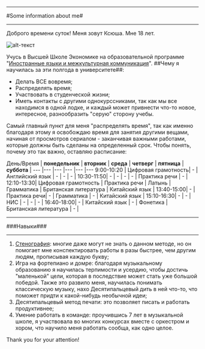 * * *
#Some information about me#
* * *
Доброго времени суток! Меня зовут Ксюша. Мне 18 лет.

![alt-текст](https://pp.userapi.com/c636419/v636419053/635b9/Ay371HDCLhw.jpg "Необязательный титул")

Учусь в Высшей Школе Экономике на образовательной программе "[Иностранные языки и межкультурная коммуникация](https://www.hse.ru/ba/lang/)". ##Чему я научилась за эти полгода в университете##:
- Делать ВСЕ вовремя;
- Распределять время;
- Участвовать в студенческой жизни;
- Иметь контакты с другими однокурссниками, так как мы все находимся в одной лодке, и каждый может привнести что-то новое, интересное, разнообразить "серую" сторону учебы.

Самый главный пункт для меня "распределять время", так как именно благодаря этому я освобождаю время для занятия другими вещами, начиная от просмотров сериалом - заканчивая важными работами, которые должны быть сделаны на определенный срок. 
Чтобы понять, почему это так важно, оставляю расписание:

День/Время | **понедельник** |  **вторник** | **среда** | **четверг** | **пятница** |  **суббота** |
--- |--- |--- |--- |--- |--- 
9:00-10:20 | Цифровая грамотность| - | Английский язык | - | - | - |
10:30-11:50| - | - | - | - | Практика речи | - |
12:10-13:30| Цифровая грамотность | Практика речи | Латынь | Грамматика | Британская литература | Китайский язык |
13:40-15:00| - | Практика речи| - | Грамматика | - | Китайский язык |
15:10-16:30| - | - | НИС | - | - | - | 
16:40-18:00| - | Китайский язык | - | Фонетика | Британская литература | - |
* * *
###Навыки###
* * *
1. [Стенография](http://fb.ru/article/154805/stenografiya---chto-eto-takoe-osnovyi-i-znaki-stenografii): многие даже могут не знать о данном методе, но он помогает мне конспектировать работы в разы быстрее, чем другим людям, прописывая каждую букву;
2. Игра на фортепиано и домре: благодаря музыкальному образованию я научилась терпимости и усердию, чтобы достичь "маленькой" цели, которая в последствие может стать уже большой победой. Также это развило меня, научилась понимать классическую музыку, нахо Десятипальцевый дить в ней что-то, что поможет придти к какой-нибудь необычной идеи;
3. Десятипальцевый метод печати: это позволяет писать и работать продуктивнее;
4. Умение работать в команде: проучившись 7 лет в музыкальной школе, я участвовала во многих конкурсах вместе с оркестром и хором, что научило меня работать сообща, как одно целое.

Thank you for your attention!
